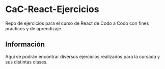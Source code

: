 # CaC-React-Ejercicios

Repo de ejercicios para el curso de React de Codo a Codo con fines prácticos y de aprendizaje.

## Información

Aquí se podrán encontrar diversos ejercicios realizados para la cursada y sus distintas clases.
